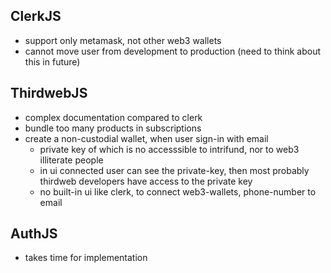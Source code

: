 ## ClerkJS
- support only metamask, not other web3 wallets
- cannot move user from development to production (need to think about this in future)

## ThirdwebJS
- complex documentation compared to clerk
- bundle too many products in subscriptions 
- create a non-custodial wallet, when user sign-in with email
  - private key of which is no accesssible to intrifund, nor to web3 illiterate people
  - in ui connected user can see the private-key, then most probably thirdweb developers have access to the private key
  - no built-in ui like clerk, to connect web3-wallets, phone-number to email

## AuthJS
- takes time for implementation

